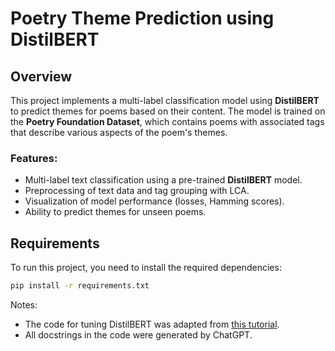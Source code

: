 # Poetry Theme Prediction using DistilBERT

## Overview

This project implements a multi-label classification model using 
**DistilBERT** to predict themes for poems based on their content. 
The model is trained on the **Poetry Foundation Dataset**, which contains 
poems with associated tags that describe various aspects of the poem's themes.

### Features:
- Multi-label text classification using a pre-trained **DistilBERT** model.
- Preprocessing of text data and tag grouping with LCA.
- Visualization of model performance (losses, Hamming scores).
- Ability to predict themes for unseen poems.

## Requirements

To run this project, you need to install the required dependencies:

```bash
pip install -r requirements.txt
```

Notes:
* The code for tuning DistilBERT was adapted from [this tutorial](https://colab.research.google.com/github/DhavalTaunk08/Transformers_scripts/blob/master/Transformers_multilabel_distilbert.ipynb).
* All docstrings in the code were generated by ChatGPT.

